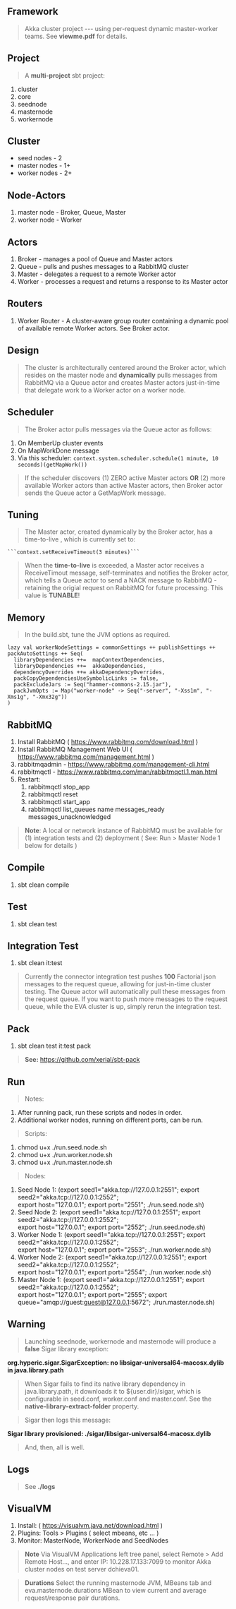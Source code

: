 Framework
---------
>Akka cluster project --- using per-request dynamic master-worker teams. See **viewme.pdf** for details.

Project
-------
>A **multi-project** sbt project:

1. cluster
2. core
3. seednode
4. masternode
5. workernode

Cluster
-------
* seed nodes - 2
* master nodes - 1+
* worker nodes - 2+

Node-Actors
-----------
1. master node - Broker, Queue, Master
2. worker node - Worker

Actors
------
1. Broker - manages a pool of Queue and Master actors
2. Queue - pulls and pushes messages to a RabbitMQ cluster
3. Master - delegates a request to a remote Worker actor
4. Worker - processes a request and returns a response to its Master actor

Routers
-------
1. Worker Router - A cluster-aware group router containing a dynamic pool of available remote Worker actors. See Broker actor.

Design
------
>The cluster is architecturally centered around the Broker actor, which resides on the master node and **dynamically**
pulls messages from RabbitMQ via a Queue actor and creates Master actors just-in-time that delegate work to a
Worker actor on a worker node.


Scheduler
---------
>The Broker actor pulls messages via the Queue actor as follows:

1. On MemberUp cluster events
2. On MapWorkDone message
3. Via this scheduler: ```context.system.scheduler.schedule(1 minute, 10 seconds)(getMapWork())```

>If the scheduler discovers (1) ZERO active Master actors **OR** (2) more available Worker actors than active Master
actors, then Broker actor sends the Queue actor a GetMapWork message.

Tuning
------
>The Master actor, created dynamically by the Broker actor, has a time-to-live , which is currently set to:

    ```context.setReceiveTimeout(3 minutes)```

>When the **time-to-live** is exceeded, a Master actor receives a ReceiveTimout message, self-terminates and notifies
the Broker actor, which tells a Queue actor to send a NACK message to RabbitMQ - retaining the origial request on
RabbitMQ for future processing. This value is **TUNABLE**!

Memory
------
>In the build.sbt, tune the JVM options as required.

```
lazy val workerNodeSettings = commonSettings ++ publishSettings ++ packAutoSettings ++ Seq(
  libraryDependencies ++=  mapContextDependencies,
  libraryDependencies ++=  akkaDependencies,
  dependencyOverrides ++= akkaDependencyOverrides,
  packCopyDependenciesUseSymbolicLinks := false,
  packExcludeJars := Seq("hammer-commons-2.15.jar"),
  packJvmOpts := Map("worker-node" -> Seq("-server", "-Xss1m", "-Xms1g", "-Xmx32g"))
)
```

RabbitMQ
--------
1. Install RabbitMQ ( https://www.rabbitmq.com/download.html )
2. Install RabbitMQ Management Web UI ( https://www.rabbitmq.com/management.html )
3. rabbitmqadmin - https://www.rabbitmq.com/management-cli.html
4. rabbitmqctl - https://www.rabbitmq.com/man/rabbitmqctl.1.man.html
6. Restart:
    1. rabbitmqctl stop_app
    2. rabbitmqctl reset
    3. rabbitmqctl start_app
    4. rabbitmqctl list_queues name messages_ready messages_unacknowledged

>**Note**: A local or network instance of RabbitMQ must be available for (1) integration
tests and (2) deployment ( See: Run > Master Node 1 below for details )

Compile
-------
1. sbt clean compile

Test
----
1. sbt clean test

Integration Test
----------------
1. sbt clean it:test

>Currently the connector integration test pushes **100** Factorial json messages to the request queue,
allowing for just-in-time cluster testing. The Queue actor will automatically pull these messages from
the request queue. If you want to push more messages to the request queue, while the EVA cluster is up,
simply rerun the integration test.

Pack
----
1. sbt clean test it:test pack

>**See:** https://github.com/xerial/sbt-pack

Run
---
>Notes:

1. After running pack, run these scripts and nodes in order.
2. Additional worker nodes, running on different ports, can be run.

> Scripts:

1. chmod u+x ./run.seed.node.sh
1. chmod u+x ./run.worker.node.sh
1. chmod u+x ./run.master.node.sh

> Nodes:

1. Seed Node 1:
 (export seed1="akka.tcp://127.0.0.1:2551"; export seed2="akka.tcp://127.0.0.1:2552"; \
 export host="127.0.0.1"; export port="2551"; ./run.seed.node.sh)
2. Seed Node 2:
 (export seed1="akka.tcp://127.0.0.1:2551"; export seed2="akka.tcp://127.0.0.1:2552"; \
 export host="127.0.0.1"; export port="2552"; ./run.seed.node.sh)
3. Worker Node 1:
 (export seed1="akka.tcp://127.0.0.1:2551"; export seed2="akka.tcp://127.0.0.1:2552"; \
 export host="127.0.0.1"; export port="2553"; ./run.worker.node.sh)
4. Worker Node 2:
 (export seed1="akka.tcp://127.0.0.1:2551"; export seed2="akka.tcp://127.0.0.1:2552"; \
 export host="127.0.0.1"; export port="2554"; ./run.worker.node.sh)
5. Master Node 1:
 (export seed1="akka.tcp://127.0.0.1:2551"; export seed2="akka.tcp://127.0.0.1:2552"; \
 export host="127.0.0.1"; export port="2555"; export queue="amqp://guest:guest@127.0.0.1:5672"; ./run.master.node.sh)

Warning
-------
>Launching seednode, workernode and masternode will produce a **false** Sigar library exception:

  **org.hyperic.sigar.SigarException: no libsigar-universal64-macosx.dylib in java.library.path**

>When Sigar fails to find its native library dependency in java.library.path, it downloads it to ${user.dir}/sigar,
which is configurable in seed.conf, worker.conf and master.conf. See the **native-library-extract-folder** property.

>Sigar then logs this message:

  **Sigar library provisioned: ./sigar/libsigar-universal64-macosx.dylib**

>And, then, all is well.

Logs
----
>See **./logs**

VisualVM
--------
1. Install: ( https://visualvm.java.net/download.html )
2. Plugins: Tools > Plugins ( select mbeans, etc ... )
3. Monitor: MasterNode, WorkerNode and SeedNodes

>**Note** Via VisualVM Applications left tree panel, select Remote > Add Remote Host...,
and enter IP: 10.228.17.133:7099 to monitor Akka cluster nodes on test server dchieva01.

>**Durations** Select the running masternode JVM, MBeans tab and eva.masternode.durations MBean
to view current and average request/response pair durations.